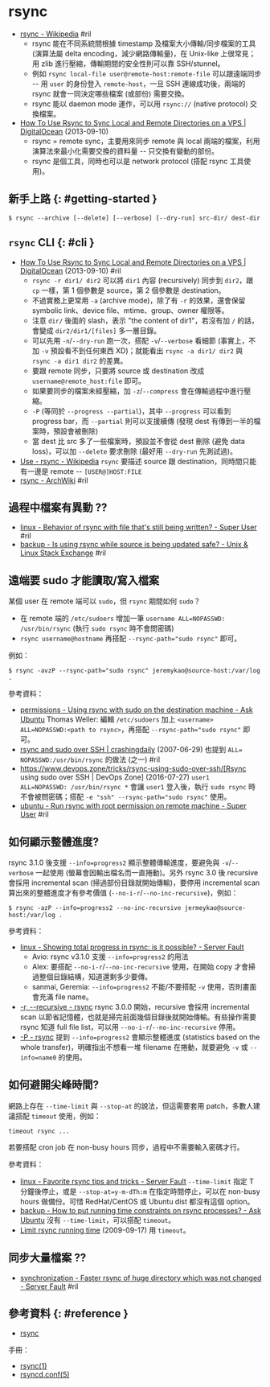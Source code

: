 # rsync

  - [rsync \- Wikipedia](https://en.wikipedia.org/wiki/Rsync) #ril
      - rsync 能在不同系統間根據 timestamp 及檔案大小傳輸/同步檔案的工具 (演算法屬 delta encoding，減少網路傳輸量)，在 Unix-like 上很常見；用 zlib 進行壓縮，傳輸期間的安全性則可以靠 SSH/stunnel。
      - 例如 `rsync local-file user@remote-host:remote-file` 可以跟遠端同步 -- 用 `user` 的身份登入 `remote-host`，一旦 SSH 連線成功後，兩端的 rsync 就會一同決定哪些檔案 (或部份) 需要交換。
      - rsync 能以 daemon mode 運作，可以用 `rsync://` (native protocol) 交換檔案。
  - [How To Use Rsync to Sync Local and Remote Directories on a VPS \| DigitalOcean](https://www.digitalocean.com/community/tutorials/how-to-use-rsync-to-sync-local-and-remote-directories-on-a-vps) (2013-09-10)
      - rsync = remote sync，主要用來同步 remote 與 local 兩端的檔案，利用演算法來最小化需要交換的資料量 -- 只交換有變動的部份。
      - rsync 是個工具，同時也可以是 network protocol (搭配 rsync 工具使用)。

## 新手上路 {: #getting-started }

```
$ rsync --archive [--delete] [--verbose] [--dry-run] src-dir/ dest-dir
```

## `rsync` CLI {: #cli }

  - [How To Use Rsync to Sync Local and Remote Directories on a VPS \| DigitalOcean](https://www.digitalocean.com/community/tutorials/how-to-use-rsync-to-sync-local-and-remote-directories-on-a-vps) (2013-09-10) #ril
      - `rsync -r dir1/ dir2` 可以將 `dir1` 內容 (recursively) 同步到 `dir2`，跟 `cp` 一樣，第 1 個參數是 source，第 2 個參數是 destination。
      - 不過實務上更常用 `-a` (archive mode)，除了有 `-r` 的效果，還會保留 symbolic link、device file、mtime、group、owner 權限等。
      - 注意 `dir/` 後面的 slash，表示 "the content of dir1"，若沒有加 `/` 的話，會變成 `dir2/dir1/[files]` 多一層目錄。
      - 可以先用 `-n`/`--dry-run` 跑一次，搭配 `-v`/`--verbose` 看細節 (事實上，不加 `-v` 預設看不到任何東西 XD)；就能看出 `rsync -a dir1/ dir2` 與 `rsync -a dir1 dir2` 的差異。
      - 要跟 remote 同步，只要將 source 或 destination 改成 `username@remote_host:file` 即可。
      - 如果要同步的檔案未經壓縮，加 `-z`/`--compress` 會在傳輸過程中進行壓縮。
      - `-P` (等同於 `--progress --partial`)，其中 `--progress` 可以看到 progress bar，而 `--partial` 則可以支援續傳 (發現 dest 有傳到一半的檔案時，預設會被刪除)
      - 當 dest 比 src 多了一些檔案時，預設並不會從 dest 刪除 (避免 data loss)，可以加 `--delete` 要求刪除 (最好用 `--dry-run` 先測試過)。
  - [Use - rsync \- Wikipedia](https://en.wikipedia.org/wiki/Rsync#Uses) `rsync` 要描述 source 跟 destination，同時間只能有一邊是 remote -- `[USER@]HOST:FILE`
  - [rsync \- ArchWiki](https://wiki.archlinux.org/index.php/rsync) #ril

## 過程中檔案有異動 ??

  - [linux \- Behavior of rsync with file that's still being written? \- Super User](https://superuser.com/questions/847850/) #ril
  - [backup \- Is using rsync while source is being updated safe? \- Unix & Linux Stack Exchange](https://unix.stackexchange.com/questions/90245/) #ril

## 遠端要 sudo 才能讀取/寫入檔案

某個 user 在 remote 端可以 `sudo`，但 `rsync` 期間如何 `sudo`？

  - 在 remote 端的 `/etc/sudoers` 增加一筆 `username ALL=NOPASSWD: /usr/bin/rsync` (執行 `sudo rsync` 時不會問密碼)
  - `rsync username@hostname` 再搭配 `--rsync-path="sudo rsync"` 即可。

例如：

```
$ rsync -avzP --rsync-path="sudo rsync" jeremykao@source-host:/var/log .
```

參考資料：

  - [permissions \- Using rsync with sudo on the destination machine \- Ask Ubuntu](https://askubuntu.com/questions/719439/) Thomas Weller: 編輯 `/etc/sudoers` 加上 `<username> ALL=NOPASSWD:<path to rsync>`，再搭配 `--rsync-path="sudo rsync"` 即可。
  - [rsync and sudo over SSH \| crashingdaily](https://crashingdaily.wordpress.com/2007/06/29/rsync-and-sudo-over-ssh/) (2007-06-29) 也提到 `ALL= NOPASSWD:/usr/bin/rsync` 的做法 (之一) #ril
  - https://www.devops.zone/tricks/rsync-using-sudo-over-ssh/[Rsync using sudo over SSH | DevOps Zone] (2016-07-27) `user1    ALL=NOPASSWD: /usr/bin/rsync *` 會讓 `user1` 登入後，執行 `sudo rsync` 時不會被問密碼；搭配 `-e "ssh" --rsync-path="sudo rsync"` 使用。
  - [ubuntu \- Run rsync with root permission on remote machine \- Super User](https://superuser.com/questions/270911/) #ril

## 如何顯示整體進度?

rsync 3.1.0 後支援 `--info=progress2` 顯示整體傳輸進度，要避免與 `-v`/`--verbose` 一起使用 (螢幕會因輸出檔名而一直捲動)。另外 rsync 3.0 後 recursive 會採用 incremental scan (掃過部份目錄就開始傳輸)，要停用 incremental scan 算出來的整體進度才有參考價值 (`--no-i-r`/`--no-inc-recursive`)，例如：

```
$ rsync -azP --info=progress2 --no-inc-recursive jermeykao@source-host:/var/log .
```

參考資料：

  - [linux \- Showing total progress in rsync: is it possible? \- Server Fault](https://serverfault.com/questions/219013/)
      - Avio: rsync v3.1.0 支援 `--info=progress2` 的用法
      - Alex: 要搭配 `--no-i-r`/`--no-inc-recursive` 使用，在開始 copy 才會掃過整個目錄結構，知道還剩多少要傳。
      - sanmai, Geremia: `--info=progress2` 不能/不要搭配 `-v` 使用，否則畫面會充滿 file name。
  - [-r, --recursive - rsync](https://download.samba.org/pub/rsync/rsync.html) rsync 3.0.0 開始，recursive 會採用 incremental scan 以節省記憶體，也就是掃完前面幾個目錄後就開始傳輸。有些操作需要 rsync 知道 full file list，可以用 `--no-i-r`/`--no-inc-recursive` 停用。
  - [-P - rsync](https://download.samba.org/pub/rsync/rsync.html) 提到 `--info=progress2` 會顯示整體進度 (statistics based on the whole transfer)，明確指出不想看一堆 filename 在捲動，就要避免 `-v` 或 `--info=name0` 的使用。

## 如何避開尖峰時間?

網路上存在 `--time-limit` 與 `--stop-at` 的說法，但這需要套用 patch，多數人建議搭配 `timeout` 使用，例如：

```
timeout rsync ...
```

若要搭配 cron job 在 non-busy hours 同步，過程中不需要輸入密碼才行。

參考資料：

  - [linux \- Favorite rsync tips and tricks \- Server Fault](https://serverfault.com/questions/45083/) `--time-limit` 指定 T 分鐘後停止，或是 `--stop-at=y-m-dTh:m` 在指定時間停止，可以在 non-busy hours 做備份。可惜 RedHat/CentOS 或 Ubuntu dist 都沒有這個 option。
  - [backup \- How to put running time constraints on rsync processes? \- Ask Ubuntu](https://askubuntu.com/questions/548287/) 沒有 `--time-limit`，可以搭配 `timeout`。
  - [Limit rsync running time](https://lists.samba.org/archive/rsync/2009-September/023938.html) (2009-09-17) 用 `timeout`。

## 同步大量檔案 ??

  - [synchronization \- Faster rsync of huge directory which was not changed \- Server Fault](https://serverfault.com/questions/746551/) #ril

## 參考資料 {: #reference }

  - [rsync](https://rsync.samba.org/)

手冊：

  - [rsync(1)](https://download.samba.org/pub/rsync/rsync.html)
  - [rsyncd.conf(5)](https://download.samba.org/pub/rsync/rsyncd.conf.html)
